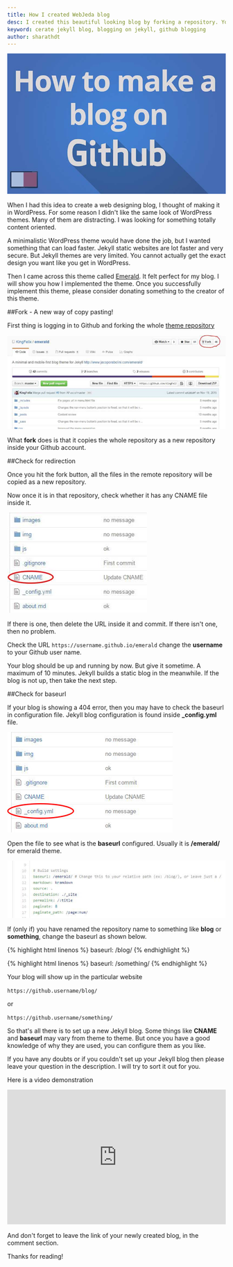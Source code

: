 ```yaml
---
title: How I created WebJeda blog
desc: I created this beautiful looking blog by forking a repository. You can also fork it to make it yours. Here is a easy way.
keyword: cerate jekyll blog, blogging on jekyll, github blogging
author: sharathdt
---
```


<img alt="How to create a website using Github pages" title="How to create a website using Github pages" itemprop="thumbnailUrl" src="/images/how-to-create-a-blog-on-github-pages.jpg">

When I had this idea to create a web designing blog, I thought of making it in WordPress. For some reason I didn't like the same look of WordPress themes. Many of them are distracting. I was looking for something totally content oriented.

A minimalistic WordPress theme would have done the job, but I wanted something that can load faster. Jekyll static websites are lot faster and very secure. But Jekyll themes are very limited. You cannot actually get the exact design you want like you get in WordPress.

Then I came across this theme called [Emerald](http://www.jacoporabolini.com/emerald/).	It felt perfect for my blog. I will show you how I implemented the theme. Once you successfully implement this theme, please consider donating something to the creator of this theme.


##Fork - A new way of copy pasting!


First thing is logging in to Github and forking the whole [theme repository](https://github.com/KingFelix/emerald)

![Fork a repository](/images/fork-jekyll-theme-screenshot.JPG)

What **fork** does is that it copies the whole repository as a new repository inside your Github account.

##Check for redirection

Once you hit the fork button, all the files in the remote repository will be copied as a new repository.

Now once it is in that repository, check whether it has any CNAME file inside it.

![CNAME in repository](/images/CNAME-in-repository.JPG)

If there is one, then delete the URL inside it and commit. If there isn't one, then no problem.

Check the URL  ``` https://username.github.io/emerald ```
change the **username** to your Github user name.

Your blog should be up and running by now. But give it sometime. A maximum of 10 minutes. Jekyll builds a static blog in the meanwhile. If the blog is not up, then take the next step.

##Check for baseurl

If your blog is showing a 404 error, then you may have to check the baseurl in configuration file.
Jekyll blog configuration is found inside **_config.yml** file.

![_config.yml in repository](/images/config.yml-in-repository.jpg)

Open the file to see what is the **baseurl** configured. Usually it is **/emerald/** for emerald theme.

![inside _config.yml in repository](/images/inside-config.yml-jekyll-blog.JPG)

If (only if) you have renamed the repository name to something like **blog** or **something**, change the baseurl as shown below.

{% highlight html linenos %}
baseurl:	/blog/
{% endhighlight %}


{% highlight html linenos %}
baseurl:	/something/
{% endhighlight %}


Your blog will show up in the particular website

``` https://github.username/blog/ ```

or

``` https://github.username/something/ ```


So that's all there is to set up a new Jekyll blog. Some things like **CNAME** and **baseurl** may vary from theme to theme. But once you have a good knowledge of why they are used, you can configure them as you like.

If you have any doubts or if you couldn't set up your Jekyll blog then please leave your question in the description. I will try to sort it out for you.

Here is a video demonstration

<iframe itemscope="" itemprop="video" width="100%" height="310" src="https://www.youtube.com/embed/U0idtvxVo9I?rel=0" frameborder="0" allowfullscreen></iframe>


And don't forget to leave the link of your newly created blog, in the comment section.

Thanks for reading!